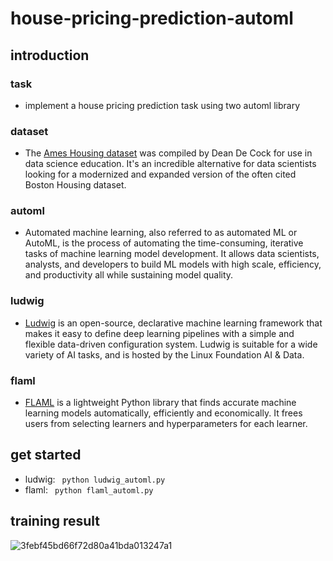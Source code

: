 # house-pricing-prediction-automl
## introduction
### task
- implement a house pricing prediction task using two automl library
### dataset
- The [Ames Housing dataset](https://www.kaggle.com/competitions/house-prices-advanced-regression-techniques/data) was compiled by Dean De Cock for use in data science education. It's an incredible alternative for data scientists looking for a modernized and expanded version of the often cited Boston Housing dataset. 
### automl
- Automated machine learning, also referred to as automated ML or AutoML, is the process of automating the time-consuming, iterative tasks of machine learning model development. It allows data scientists, analysts, and developers to build ML models with high scale, efficiency, and productivity all while sustaining model quality. 
### ludwig
- [Ludwig](https://ludwig-ai.github.io/ludwig-docs/0.5/) is an open-source, declarative machine learning framework that makes it easy to define deep learning pipelines with a simple and flexible data-driven configuration system. Ludwig is suitable for a wide variety of AI tasks, and is hosted by the Linux Foundation AI & Data.
### flaml
- [FLAML](https://github.com/microsoft/FLAML) is a lightweight Python library that finds accurate machine learning models automatically, efficiently and economically. It frees users from selecting learners and hyperparameters for each learner.
## get started
- ludwig:
``` python ludwig_automl.py```
- flaml:
``` python flaml_automl.py```
## training result
![3febf45bd66f72d80a41bda013247a1](https://user-images.githubusercontent.com/87921304/178113045-e767e719-3891-4daa-8fee-41321c3e29fd.png)

